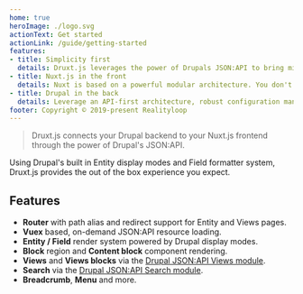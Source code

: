 ```yaml
---
home: true
heroImage: ./logo.svg
actionText: Get started
actionLink: /guide/getting-started
features:
- title: Simplicity first
  details: Druxt.js leverages the power of Drupals JSON:API to bring minimal config, component driven PWAs.
- title: Nuxt.js in the front
  details: Nuxt is based on a powerful modular architecture. You don't have to reinvent the wheel to get PWA benefits.
- title: Drupal in the back
  details: Leverage an API-first architecture, robust configuration management, and unparalleled extensibility to build the web of the future.
footer: Copyright © 2019-present Realityloop
---
```


> Druxt.js connects your Drupal backend to your Nuxt.js frontend through the power of Drupal's JSON:API.

Using Drupal's built in Entity display modes and Field formatter system, Druxt.js provides the out of the box experience you expect.

## Features

- **Router** with path alias and redirect support for Entity and Views pages.
- **Vuex** based, on-demand JSON:API resource loading.
- **Entity / Field** render system powered by Drupal display modes.
- **Block** region and **Content block** component rendering.
- **Views** and **Views blocks** via the [Drupal JSON:API Views module](https://www.drupal.org/project/jsonapi_views).
- **Search** via the [Drupal JSON:API Search module](https://www.drupal.org/project/jsonapi_search_api).
- **Breadcrumb**, **Menu** and more.
